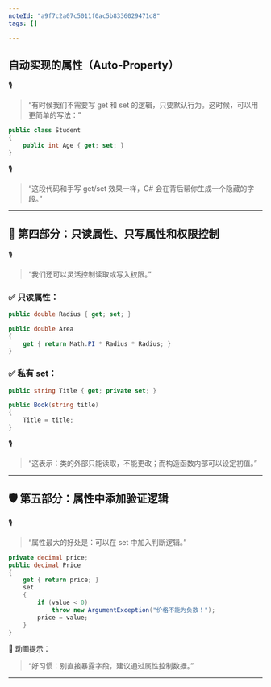 ```yaml
---
noteId: "a9f7c2a07c5011f0ac5b8336029471d8"
tags: []

---
```





## 自动实现的属性（Auto-Property）

🎙️

> “有时候我们不需要写 get 和 set 的逻辑，只要默认行为。这时候，可以用更简单的写法：”

```csharp
public class Student
{
    public int Age { get; set; }
}
```

🎙️

> “这段代码和手写 get/set 效果一样，C# 会在背后帮你生成一个隐藏的字段。”

---

## 🔐 第四部分：只读属性、只写属性和权限控制

🎙️

> “我们还可以灵活控制读取或写入权限。”

### ✅ 只读属性：

```csharp
public double Radius { get; set; }

public double Area
{
    get { return Math.PI * Radius * Radius; }
}
```

### ✅ 私有 set：

```csharp
public string Title { get; private set; }

public Book(string title)
{
    Title = title;
}
```

🎙️

> “这表示：类的外部只能读取，不能更改；而构造函数内部可以设定初值。”

---

## 🛡️ 第五部分：属性中添加验证逻辑

🎙️

> “属性最大的好处是：可以在 set 中加入判断逻辑。”

```csharp
private decimal price;
public decimal Price
{
    get { return price; }
    set
    {
        if (value < 0)
            throw new ArgumentException("价格不能为负数！");
        price = value;
    }
}
```

📌 动画提示：

> “好习惯：别直接暴露字段，建议通过属性控制数据。”

---